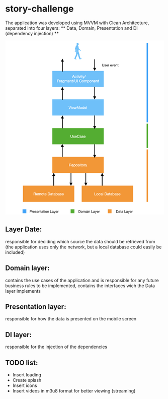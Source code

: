 # story-challenge

The application was developed using MVVM with Clean Architecture, separated into four layers: ** Data, Domain, Presentation and DI (dependency injection) **

<img src="/CA-MVVM.png" alt="MVVM com Clean Architecture"/>

  ## Layer Date:
  responsible for deciding which source the data should be retrieved from (the application uses only the network, but a local database could easily be included)
  
  ## Domain layer:
  contains the use cases of the application and is responsible for any future business rules to be implemented, contains the interfaces wich the Data layer implements
  
  ## Presentation layer:
  responsible for how the data is presented on the mobile screen
  
  ## DI layer:
  responsible for the injection of the dependencies
  
## TODO list:
  
  - Insert loading
  - Create splash
  - Insert icons
  - Insert videos in m3u8 format for better viewing (streaming)


